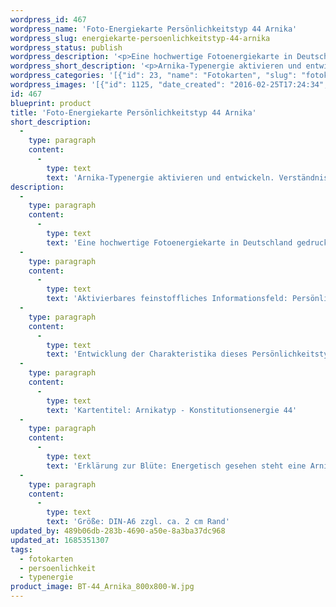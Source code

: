 ```yaml
---
wordpress_id: 467
wordpress_name: 'Foto-Energiekarte Persönlichkeitstyp 44 Arnika'
wordpress_slug: energiekarte-persoenlichkeitstyp-44-arnika
wordpress_status: publish
wordpress_description: '<p>Eine hochwertige Fotoenergiekarte in Deutschland gedruckt und in Handarbeit laminiert.  Sie ist in Postkartengröße (DIN-A6) oder kleiner gut zu transportieren und kann auch auf den Körper aufgelegt werden.</p><p>Aktivierbares feinstoffliches Informationsfeld: Persönlichkeitsenergie eines Arnika-Typs: Zurückhaltend, freundlich, fürsorglich, genügsam.<br />Entwicklung der Charakteristika dieses Persönlichkeitstyps. Stärkung der entsprechenden Persönlichkeit mit ihrer besonderen Energiequalität. Ausgleich und Veränderung ungünstiger Zustände innerhalb einer Person, die aufgrund dieser Konstitution entstanden sind. Annahme und Verständnis für einen Menschen mit dieser Persönlichkeitsenergie. Eine Stärkung der eigenen Persönlichkeitsenergie sowie die Beschäftigung mit der Energie anderer Persönlichkeiten kann insgesamt das eigene Selbstbewusstsein stärken.<br />Kartentitel: Arnikatyp - Konstitutionsenergie 44</p><p>Erklärung zur Blüte: Energetisch gesehen steht eine Arnika für "heilen, versorgen, Entfaltung fördern, mit Kräften haushalten".<br />Größe: DIN-A6 zzgl. ca. 2 cm Rand<br />Andere Formate sind individuell für Sie innerhalb weniger Tage herstellbar. Bitte kontaktieren Sie uns hierfür unter <a href="mailto:info@elvedenverlag.de">info@elvedenverlag.de</a>.</p><p>Anwendungshinweise</p>'
wordpress_short_description: '<p>Arnika-Typenergie aktivieren und entwickeln. Verständnis für diese Typenergie gewinnen (&#8222;zurückhaltend, freundlich, fürsorglich, genügsam&#8220;)</p>'
wordpress_categories: '[{"id": 23, "name": "Fotokarten", "slug": "fotokarten"}, {"id": 37, "name": "Pers\u00f6nlichkeit", "slug": "persoenlichkeit"}, {"id": 90, "name": "Typenergie", "slug": "typenergie"}]'
wordpress_images: '[{"id": 1125, "date_created": "2016-02-25T17:24:34", "date_created_gmt": "2016-02-25T15:24:34", "date_modified": "2016-02-25T17:24:34", "date_modified_gmt": "2016-02-25T15:24:34", "src": "https://my.feenbaum.de/wp-content/uploads/2016/02/BT-44_Arnika_800x800-W.jpg", "name": "BT-44_Arnika_800x800-W", "alt": ""}]'
id: 467
blueprint: product
title: 'Foto-Energiekarte Persönlichkeitstyp 44 Arnika'
short_description:
  -
    type: paragraph
    content:
      -
        type: text
        text: 'Arnika-Typenergie aktivieren und entwickeln. Verständnis für diese Typenergie gewinnen (''zurückhaltend, freundlich, fürsorglich, genügsam'')'
description:
  -
    type: paragraph
    content:
      -
        type: text
        text: 'Eine hochwertige Fotoenergiekarte in Deutschland gedruckt und in Handarbeit laminiert.  Sie ist in Postkartengröße (DIN-A6) oder kleiner gut zu transportieren und kann auch auf den Körper aufgelegt werden.'
  -
    type: paragraph
    content:
      -
        type: text
        text: 'Aktivierbares feinstoffliches Informationsfeld: Persönlichkeitsenergie eines Arnika-Typs: Zurückhaltend, freundlich, fürsorglich, genügsam.'
  -
    type: paragraph
    content:
      -
        type: text
        text: 'Entwicklung der Charakteristika dieses Persönlichkeitstyps. Stärkung der entsprechenden Persönlichkeit mit ihrer besonderen Energiequalität. Ausgleich und Veränderung ungünstiger Zustände innerhalb einer Person, die aufgrund dieser Konstitution entstanden sind. Annahme und Verständnis für einen Menschen mit dieser Persönlichkeitsenergie. Eine Stärkung der eigenen Persönlichkeitsenergie sowie die Beschäftigung mit der Energie anderer Persönlichkeiten kann insgesamt das eigene Selbstbewusstsein stärken.'
  -
    type: paragraph
    content:
      -
        type: text
        text: 'Kartentitel: Arnikatyp - Konstitutionsenergie 44'
  -
    type: paragraph
    content:
      -
        type: text
        text: 'Erklärung zur Blüte: Energetisch gesehen steht eine Arnika für "heilen, versorgen, Entfaltung fördern, mit Kräften haushalten".'
  -
    type: paragraph
    content:
      -
        type: text
        text: 'Größe: DIN-A6 zzgl. ca. 2 cm Rand'
updated_by: 489b06db-283b-4690-a50e-8a3ba37dc968
updated_at: 1685351307
tags:
  - fotokarten
  - persoenlichkeit
  - typenergie
product_image: BT-44_Arnika_800x800-W.jpg
---
```

